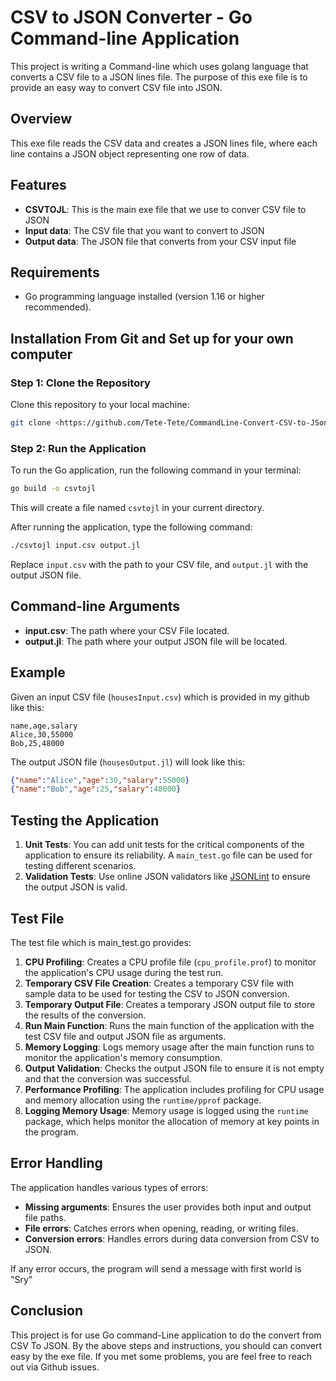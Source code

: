 # CSV to JSON Converter - Go Command-line Application

This project is writing a Command-line which uses golang language that converts a CSV file to a JSON lines file. The purpose of this exe file is to provide an easy way to convert CSV file into JSON. 

##  Overview
This exe file reads the CSV data and creates a JSON lines file, where each line contains a JSON object representing one row of data. 

## Features
- **CSVTOJL**: This is the main exe file that we use to conver CSV file to JSON
- **Input data**: The CSV file that you want to convert to JSON
- **Output data**: The JSON file that converts from your CSV input file 

## Requirements
- Go programming language installed (version 1.16 or higher recommended).

## Installation From Git and Set up for your own computer
### Step 1: Clone the Repository
Clone this repository to your local machine:
```sh
git clone <https://github.com/Tete-Tete/CommandLine-Convert-CSV-to-JSon>.git
```

### Step 2: Run the Application
To run the Go application, run the following command in your terminal:
```sh
go build -o csvtojl
```
This will create a file named `csvtojl` in your current directory.

After running the application, type the following command:
```sh
./csvtojl input.csv output.jl   
```
Replace `input.csv` with the path to your CSV file, and `output.jl` with the output JSON file.

## Command-line Arguments
- **input.csv**: The path where your CSV File located. 
- **output.jl**: The path where your output JSON file will be located.

## Example
Given an input CSV file (`housesInput.csv`) which is provided in my github like this:
```csv
name,age,salary
Alice,30,55000
Bob,25,48000
```
The output JSON file (`housesOutput.jl`) will look like this:
```json
{"name":"Alice","age":30,"salary":55000}
{"name":"Bob","age":25,"salary":48000}
```

## Testing the Application
1. **Unit Tests**: You can add unit tests for the critical components of the application to ensure its reliability. A `main_test.go` file can be used for testing different scenarios.
2. **Validation Tests**: Use online JSON validators like [JSONLint](https://jsonlint.com/) to ensure the output JSON is valid.

## Test File
The test file which is main_test.go provides:
1. **CPU Profiling**: Creates a CPU profile file (`cpu_profile.prof`) to monitor the application's CPU usage during the test run.
2. **Temporary CSV File Creation**: Creates a temporary CSV file with sample data to be used for testing the CSV to JSON conversion.
3. **Temporary Output File**: Creates a temporary JSON output file to store the results of the conversion.
4. **Run Main Function**: Runs the main function of the application with the test CSV file and output JSON file as arguments.
5. **Memory Logging**: Logs memory usage after the main function runs to monitor the application's memory consumption.
6. **Output Validation**: Checks the output JSON file to ensure it is not empty and that the conversion was successful.
7. **Performance Profiling**: The application includes profiling for CPU usage and memory allocation using the `runtime/pprof` package.
8. **Logging Memory Usage**: Memory usage is logged using the `runtime` package, which helps monitor the allocation of memory at key points in the program.

## Error Handling
The application handles various types of errors:
- **Missing arguments**: Ensures the user provides both input and output file paths.
- **File errors**: Catches errors when opening, reading, or writing files.
- **Conversion errors**: Handles errors during data conversion from CSV to JSON.

If any error occurs, the program will send a message with first world is "Sry"

## Conclusion

This project is for use Go command-Line application to do the convert from CSV To JSON. By the above steps and instructions, you should can convert easy by the exe file. If you met some problems, you are feel free to reach out via Github issues. 

